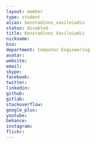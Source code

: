 ```yaml
---
layout: member
type: student
alias: konstadinos_vasileiadis
status: disabled
title: Konstadinos Vasileiadis
nickname:
bio:
department: Computer Engineering
avatar:
website:
email:
skype:
facebook:
twitter:
linkedin:
github:
gitlab:
stackoverflow:
google_plus:
youtube:
behance:
instagram:
flickr:
---
```


